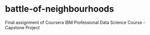 # battle-of-neighbourhoods
Final assignment of Coursera IBM Professional Data Science Course - Capstone Project
